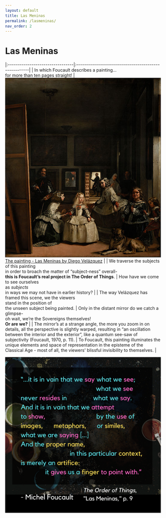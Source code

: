 ```yaml
---
layout: default
title: Las Meninas
permalink: /lasmeninas/
nav_order: 2
---
```


# Las Meninas

|:---------------------------------|:------------------------------------------------------|
| In which Foucault describes a painting... <br> for more than ten pages straight! | ![The painting - Las Meninas](../memes/lasmeninas_small.jpg) [The painting - Las Meninas by Diego Velázquez](https://en.wikipedia.org/wiki/Las_Meninas) |
| We traverse the subjects of this painting <br> in order to broach the matter of “subject-ness” overall- <br> **this is Foucault’s real project in The Order of Things**. | How have we come to see ourselves <br> as *subjects* <br> in ways we may not have in earlier history? |
| The way Velázquez has framed this scene, we the viewers <br> stand in the position of <br> the unseen subject being painted. | Only in the distant mirror do we catch a glimpse- <br> oh wait, we’re the Sovereigns themselves! <br> **Or are we?** |
| The mirror’s at a strange angle, the more you zoom in on details, all the perspective is slightly warped, resulting in “an oscillation between the interior and the exterior”, like a quantum see-saw of subjectivity (Foucault, 1970, p. 11). | To Foucault, this painting illuminates the unique elements and space of representation in the episteme of the Classical Age - most of all, the viewers' blissful invisibility to themselves. |

![Las Meninas](../graphics/toot_lasmeninas_graphic.png)